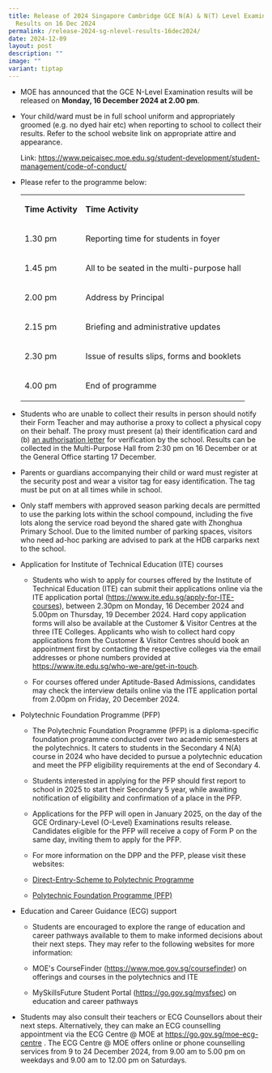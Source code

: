 ```yaml
---
title: Release of 2024 Singapore Cambridge GCE N(A) & N(T) Level Examination
  Results on 16 Dec 2024
permalink: /release-2024-sg-nlevel-results-16dec2024/
date: 2024-12-09
layout: post
description: ""
image: ""
variant: tiptap
---
```

<ul data-tight="true" class="tight">
<li>
<p>MOE has announced that the GCE N-Level Examination results will be released
on <strong>Monday, 16 December 2024 at 2.00 pm</strong>.</p>
<p></p>
</li>
<li>
<p>Your child/ward must be in full school uniform and appropriately groomed
(e.g. no dyed hair etc) when reporting to school to collect their results.
Refer to the school website link on appropriate attire and appearance.</p>
<p>Link: <a href="https://www.peicaisec.moe.edu.sg/student-development/student-management/code-of-conduct/" rel="noopener noreferrer nofollow" target="_blank">https://www.peicaisec.moe.edu.sg/student-development/student-management/code-of-conduct/</a>
</p>
<p></p>
</li>
<li>
<p>Please refer to the programme below:</p>
<table style="minWidth: 50px">
<colgroup>
<col>
<col>
</colgroup>
<tbody>
<tr>
<td rowspan="1" colspan="1">
<p><strong>Time Activity</strong>
</p>
</td>
<td rowspan="1" colspan="1">
<p><strong>Time Activity</strong>
</p>
</td>
</tr>
<tr>
<td rowspan="1" colspan="1">
<p>1.30 pm</p>
</td>
<td rowspan="1" colspan="1">
<p>Reporting time for students in foyer</p>
</td>
</tr>
<tr>
<td rowspan="1" colspan="1">
<p>1.45 pm</p>
</td>
<td rowspan="1" colspan="1">
<p>All to be seated in the multi-purpose hall</p>
</td>
</tr>
<tr>
<td rowspan="1" colspan="1">
<p>2.00 pm</p>
</td>
<td rowspan="1" colspan="1">
<p>Address by Principal</p>
</td>
</tr>
<tr>
<td rowspan="1" colspan="1">
<p>2.15 pm</p>
</td>
<td rowspan="1" colspan="1">
<p>Briefing and administrative updates</p>
</td>
</tr>
<tr>
<td rowspan="1" colspan="1">
<p>2.30 pm</p>
</td>
<td rowspan="1" colspan="1">
<p>Issue of results slips, forms and booklets</p>
</td>
</tr>
<tr>
<td rowspan="1" colspan="1">
<p>4.00 pm</p>
</td>
<td rowspan="1" colspan="1">
<p>End of programme</p>
</td>
</tr>
</tbody>
</table>
<p></p>
</li>
<li>
<p>Students who are unable to collect their results in person should notify
their Form Teacher and may authorise a proxy to collect a physical copy
on their behalf. The proxy must present (a) their identification card and
(b) <a href="/files/2024/2024_Authorisation_Letter___N_Level.pdf" rel="noopener noreferrer nofollow" target="_blank">an authorisation letter</a> for
verification by the school. Results can be collected in the Multi-Purpose
Hall from 2:30 pm on 16 December or at the General Office starting 17 December.</p>
<p></p>
</li>
<li>
<p>Parents or guardians accompanying their child or ward must register at
the security post and wear a visitor tag for easy identification. The tag
must be put on at all times while in school.</p>
<p></p>
</li>
<li>
<p>Only staff members with approved season parking decals are permitted to
use the parking lots within the school compound, including the five lots
along the service road beyond the shared gate with Zhonghua Primary School.
Due to the limited number of parking spaces, visitors who need ad-hoc parking
are advised to park at the HDB carparks next to the school.</p>
<p></p>
</li>
<li>
<p>Application for Institute of Technical Education (ITE) courses</p>
<ul data-tight="true" class="tight">
<li>
<p>Students who wish to apply for courses offered by the Institute of Technical
Education (ITE) can submit their applications online via the ITE application
portal (<a href="https://www.ite.edu.sg/apply-for-ITE-courses" rel="noopener noreferrer nofollow" target="_blank">https://www.ite.edu.sg/apply-for-ITE-courses</a>),
between 2.30pm on Monday, 16 December 2024 and 5.00pm on Thursday, 19 December
2024. Hard copy application forms will also be available at the Customer
&amp; Visitor Centres at the three ITE Colleges. Applicants who wish to
collect hard copy applications from the Customer &amp; Visitor Centres
should book an appointment first by contacting the respective colleges
via the email addresses or phone numbers provided at <a href="https://www.ite.edu.sg/who-we-are/get-in-touch" rel="noopener noreferrer nofollow" target="_blank">https://www.ite.edu.sg/who-we-are/get-in-touch</a>.</p>
</li>
<li>
<p>For courses offered under Aptitude-Based Admissions, candidates may check
the interview details online via the ITE application portal from 2.00pm
on Friday, 20 December 2024.</p>
<p></p>
</li>
</ul>
</li>
<li>
<p>Polytechnic Foundation Programme (PFP)</p>
<ul data-tight="true" class="tight">
<li>
<p>The Polytechnic Foundation Programme (PFP) is a diploma-specific foundation
programme conducted over two academic semesters at the polytechnics. It
caters to students in the Secondary 4 N(A) course in 2024 who have decided
to pursue a polytechnic education and meet the PFP eligibility requirements
at the end of Secondary 4.</p>
</li>
<li>
<p>Students interested in applying for the PFP should first report to school
in 2025 to start their Secondary 5 year, while awaiting notification of
eligibility and confirmation of a place in the PFP.</p>
</li>
<li>
<p>Applications for the PFP will open in January 2025, on the day of the
GCE Ordinary-Level (O-Level) Examinations results release. Candidates eligible
for the PFP will receive a copy of Form P on the same day, inviting them
to apply for the PFP.</p>
</li>
<li>
<p>For more information on the DPP and the PFP, please visit these websites:</p>
</li>
<li>
<p><a href="https://www.ite.edu.sg/admissions/full-time-courses/higher-nitec-dpp" rel="noopener nofollow" target="_blank">Direct-Entry-Scheme to Polytechnic Programme</a>
</p>
</li>
<li>
<p><a href="https://pfp.polytechnic.edu.sg/PFP/index.html" rel="noopener nofollow" target="_blank">Polytechnic Foundation Programme (PFP)</a>
</p>
<p></p>
</li>
</ul>
</li>
<li>
<p>Education and Career Guidance (ECG) support</p>
<ul data-tight="true" class="tight">
<li>
<p>Students are encouraged to explore the range of education and career pathways
available to them to make informed decisions about their next steps. They
may refer to the following websites for more information:</p>
</li>
<li>
<p>MOE's CourseFinder (<a href="https://www.moe.gov.sg/coursefinder" rel="noopener noreferrer nofollow" target="_blank">https://www.moe.gov.sg/coursefinder</a>)
on offerings and courses in the polytechnics and ITE</p>
</li>
<li>
<p>MySkillsFuture Student Portal (<a href="https://go.gov.sg/mysfsec" rel="noopener noreferrer nofollow" target="_blank">https://go.gov.sg/mysfsec</a>) on education
and career pathways</p>
</li>
</ul>
<p></p>
</li>
<li>
<p>Students may also consult their teachers or ECG Counsellors about their
next steps. Alternatively, they can make an ECG counselling appointment
via the ECG Centre @ MOE at <a href="https://go.gov.sg/moe-ecg-centre" rel="noopener noreferrer nofollow" target="_blank">https://go.gov.sg/moe-ecg-centre</a> .
The ECG Centre @ MOE offers online or phone counselling services from 9
to 24 December 2024, from 9.00 am to 5.00 pm on weekdays and 9.00 am to
12.00 pm on Saturdays.</p>
</li>
</ul>
<p></p>